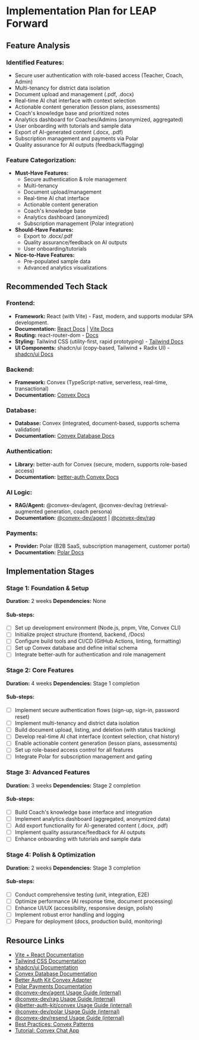 # Implementation Plan for LEAP Forward

## Feature Analysis
### Identified Features:
- Secure user authentication with role-based access (Teacher, Coach, Admin)
- Multi-tenancy for district data isolation
- Document upload and management (.pdf, .docx)
- Real-time AI chat interface with context selection
- Actionable content generation (lesson plans, assessments)
- Coach's knowledge base and prioritized notes
- Analytics dashboard for Coaches/Admins (anonymized, aggregated)
- User onboarding with tutorials and sample data
- Export of AI-generated content (.docx, .pdf)
- Subscription management and payments via Polar
- Quality assurance for AI outputs (feedback/flagging)

### Feature Categorization:
- **Must-Have Features:**
  - Secure authentication & role management
  - Multi-tenancy
  - Document upload/management
  - Real-time AI chat interface
  - Actionable content generation
  - Coach's knowledge base
  - Analytics dashboard (anonymized)
  - Subscription management (Polar integration)
- **Should-Have Features:**
  - Export to .docx/.pdf
  - Quality assurance/feedback on AI outputs
  - User onboarding/tutorials
- **Nice-to-Have Features:**
  - Pre-populated sample data
  - Advanced analytics visualizations

## Recommended Tech Stack
### Frontend:
- **Framework:** React (with Vite) - Fast, modern, and supports modular SPA development.
- **Documentation:** [React Docs](https://react.dev/) | [Vite Docs](https://vitejs.dev/)
- **Routing:** react-router-dom - [Docs](https://reactrouter.com/en/main)
- **Styling:** Tailwind CSS (utility-first, rapid prototyping) - [Tailwind Docs](https://tailwindcss.com/docs/installation/using-vite)
- **UI Components:** shadcn/ui (copy-based, Tailwind + Radix UI) - [shadcn/ui Docs](https://ui.shadcn.com/docs)

### Backend:
- **Framework:** Convex (TypeScript-native, serverless, real-time, transactional)
- **Documentation:** [Convex Docs](https://docs.convex.dev/)

### Database:
- **Database:** Convex (integrated, document-based, supports schema validation)
- **Documentation:** [Convex Database Docs](https://docs.convex.dev/database)

### Authentication:
- **Library:** better-auth for Convex (secure, modern, supports role-based access)
- **Documentation:** [better-auth Convex Docs](https://www.npmjs.com/package/@better-auth-kit/convex)

### AI Logic:
- **RAG/Agent:** @convex-dev/agent, @convex-dev/rag (retrieval-augmented generation, coach persona)
- **Documentation:** [@convex-dev/agent](https://www.npmjs.com/package/@convex-dev/agent) | [@convex-dev/rag](https://www.npmjs.com/package/@convex-dev/rag)

### Payments:
- **Provider:** Polar (B2B SaaS, subscription management, customer portal)
- **Documentation:** [Polar Docs](https://docs.polar.sh/introduction)

## Implementation Stages

### Stage 1: Foundation & Setup
**Duration:** 2 weeks
**Dependencies:** None

#### Sub-steps:
- [ ] Set up development environment (Node.js, pnpm, Vite, Convex CLI)
- [ ] Initialize project structure (frontend, backend, /Docs)
- [ ] Configure build tools and CI/CD (GitHub Actions, linting, formatting)
- [ ] Set up Convex database and define initial schema
- [ ] Integrate better-auth for authentication and role management

### Stage 2: Core Features
**Duration:** 4 weeks
**Dependencies:** Stage 1 completion

#### Sub-steps:
- [ ] Implement secure authentication flows (sign-up, sign-in, password reset)
- [ ] Implement multi-tenancy and district data isolation
- [ ] Build document upload, listing, and deletion (with status tracking)
- [ ] Develop real-time AI chat interface (context selection, chat history)
- [ ] Enable actionable content generation (lesson plans, assessments)
- [ ] Set up role-based access control for all features
- [ ] Integrate Polar for subscription management and gating

### Stage 3: Advanced Features
**Duration:** 3 weeks
**Dependencies:** Stage 2 completion

#### Sub-steps:
- [ ] Build Coach's knowledge base interface and integration
- [ ] Implement analytics dashboard (aggregated, anonymized data)
- [ ] Add export functionality for AI-generated content (.docx, .pdf)
- [ ] Implement quality assurance/feedback for AI outputs
- [ ] Enhance onboarding with tutorials and sample data

### Stage 4: Polish & Optimization
**Duration:** 2 weeks
**Dependencies:** Stage 3 completion

#### Sub-steps:
- [ ] Conduct comprehensive testing (unit, integration, E2E)
- [ ] Optimize performance (AI response time, document processing)
- [ ] Enhance UI/UX (accessibility, responsive design, polish)
- [ ] Implement robust error handling and logging
- [ ] Prepare for deployment (docs, production build, monitoring)

## Resource Links
- [Vite + React Documentation](https://vitejs.dev/guide/)
- [Tailwind CSS Documentation](https://tailwindcss.com/docs/installation)
- [shadcn/ui Documentation](https://ui.shadcn.com/docs)
- [Convex Database Documentation](https://docs.convex.dev/)
- [Better Auth Kit Convex Adapter](https://www.better-auth-kit.com/docs/adapters/convex)
- [Polar Payments Documentation](https://docs.polar.sh/)
- [@convex-dev/agent Usage Guide (internal)](../convex-components/AGENT.md)
- [@convex-dev/rag Usage Guide (internal)](../convex-components/RAG.md)
- [@better-auth-kit/convex Usage Guide (internal)](../convex-components/BETTER_AUTH.md)
- [@convex-dev/polar Usage Guide (internal)](../convex-components/POLAR.md)
- [@convex-dev/resend Usage Guide (internal)](../convex-components/RESEND.md)
- [Best Practices: Convex Patterns](https://stack.convex.dev/how-convex-works)
- [Tutorial: Convex Chat App](https://docs.convex.dev/tutorials/chat) 